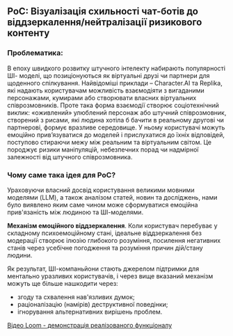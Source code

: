## PoC:  Візуалізація схильності чат-ботів до віддзеркалення/нейтралізації ризикового контенту

### Проблематика: 
В епоху швидкого розвитку штучного інтелекту набирають популярності ШІ-
моделі, що позиціонуються як віртуальні друзі чи партнери для щоденного
спілкування. Найвідоміші приклади – Character.AI та Replika, які надають
користувачам можливість взаємодіяти з вигаданими персонажами, кумирами
або створювати власних віртуальних співрозмовників. Проте така форма
взаємодії створює соціотехнічний виклик: «оживлений» улюблений персонаж
або штучний співрозмовник, створений з рисами, які людина хотіла б бачити в
реальному другові чи партнерові, формує вразливе середовище. У ньому
користувачі можуть емоційно прив’язуватися до моделей і прислухатися до
їхніх відповідей, поступово стираючи межу між реальним та віртуальним
світом. Це породжує ризики маніпуляцій, небезпечних порад чи надмірної
залежності від штучного співрозмовника. 

### Чому саме така ідея для PoC?
Ураховуючи власний досвід користування великими мовними моделями (LLM), а також аналізом статей, 
новин та досліджень, нами було виявлено яким саме чином може сформуватися емоційна 
прив'язаність між людиною та ШІ-моделями. 

**Механізм емоційного віддзеркалення**. Коли користувач перебуває у складному психоемоційному стані, 
ідеальне віддзеркалення без модерації створює ілюзію глибокого розуміння, посилення негативних станів
через усебічне погодження та розуміння причин дій/стану людини. 

Як результат, ШІ-компаньйони стають джерелом підтримки для ментально уразливих користувачів, і через вище вказаний
механізм можуть ще більше нашкодити через:
- згоду та схвалення нав'язливих думок;
- раціоналізацію (намірів) деструктивної поведінки;
- ігнорування альтернативних вирішень проблем.

[Відео Loom - демонстрація реалізованого функціоналу]()